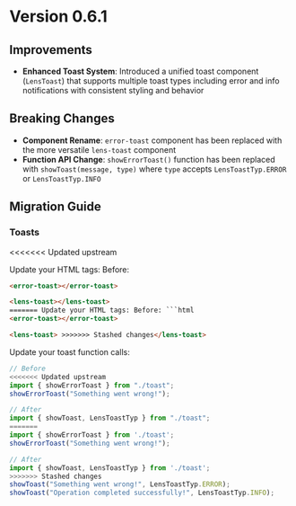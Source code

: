# Version 0.6.1

## Improvements

- **Enhanced Toast System**: Introduced a unified toast component (`LensToast`) that supports multiple toast types including error and info notifications with consistent styling and behavior

## Breaking Changes

- **Component Rename**: `error-toast` component has been replaced with the more versatile `lens-toast` component
- **Function API Change**: `showErrorToast()` function has been replaced with `showToast(message, type)` where `type` accepts `LensToastTyp.ERROR` or `LensToastTyp.INFO`

## Migration Guide

### Toasts

<<<<<<< Updated upstream

Update your HTML tags:
Before:

```html
<error-toast></error-toast>
```

````html
<lens-toast></lens-toast>
======= Update your HTML tags: Before: ```html
<error-toast></error-toast>
````

```html
<lens-toast> >>>>>>> Stashed changes</lens-toast>
```

Update your toast function calls:

```typescript
// Before
<<<<<<< Updated upstream
import { showErrorToast } from "./toast";
showErrorToast("Something went wrong!");

// After
import { showToast, LensToastTyp } from "./toast";
=======
import { showErrorToast } from './toast';
showErrorToast("Something went wrong!");

// After
import { showToast, LensToastTyp } from './toast';
>>>>>>> Stashed changes
showToast("Something went wrong!", LensToastTyp.ERROR);
showToast("Operation completed successfully!", LensToastTyp.INFO);
```
